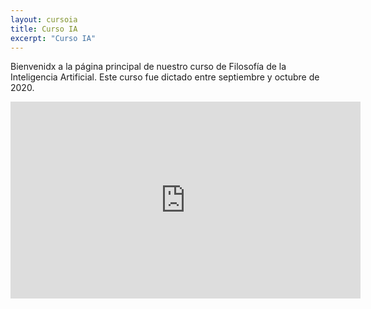 ```yaml
---
layout: cursoia
title: Curso IA
excerpt: "Curso IA"
---
```


Bienvenidx a la página principal de nuestro curso de Filosofía de la Inteligencia Artificial. Este curso fue dictado entre septiembre y octubre de 2020.

<iframe width="560" height="315" src="https://www.youtube.com/embed/videoseries?list=PLW9WMn8xJQsWoYJRHr2s7xrU1SvGkruXb" title="YouTube video player" frameborder="0" allow="accelerometer; autoplay; clipboard-write; encrypted-media; gyroscope; picture-in-picture" allowfullscreen></iframe>
